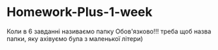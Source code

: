 # Homework-Plus-1-week
Коли в 6 завданні називаємо папку Обов'язково!!! треба щоб назва папки, яку ахівуємо була з маленької літери)
